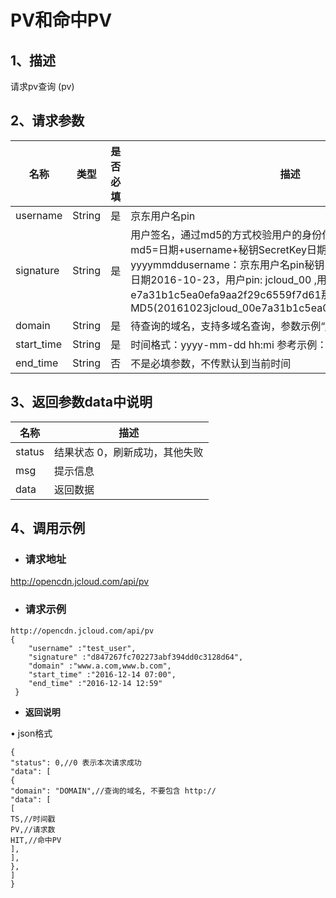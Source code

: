 # **PV和命中PV**

## **1、描述**

请求pv查询 (pv)

## **2、请求参数**

| **名称**   | **类型** | **是否必填** | **描述**                                                     |
| ---------- | -------- | ------------ | ------------------------------------------------------------ |
| username   | String   | 是           | 京东用户名pin                                                |
| signature  | String   | 是           | 用户签名，通过md5的方式校验用户的身份信息，保障信息安全。  md5=日期+username+秘钥SecretKey日期：格式为 yyyymmddusername：京东用户名pin秘钥：双方约定示例：比如当前日期2016-10-23，用户pin: jcloud_00 ,用户秘钥SecretKey   ：e7a31b1c5ea0efa9aa2f29c6559f7d61那签名为MD5(20161023jcloud_00e7a31b1c5ea0efa9aa2f29c6559f7d61) |
| domain     | String   | 是           | 待查询的域名，支持多域名查询，参数示例“www.a.com,www.b.com”  |
| start_time | String   | 是           | 时间格式：yyyy-mm-dd hh:mi 参考示例：2016-12-14 07:00        |
| end_time   | String   | 否           | 不是必填参数，不传默认到当前时间                             |

## 

## **3、返回参数data中说明**

| **名称** | **描述**                       |
| -------- | ------------------------------ |
| status   | 结果状态 0，刷新成功，其他失败 |
| msg      | 提示信息                       |
| data     | 返回数据                       |

## 

## **4、调用示例**

- ### **请求地址**

http://opencdn.jcloud.com/api/pv

- ### **请求示例**

```
http://opencdn.jcloud.com/api/pv
{
    "username" :"test_user",
    "signature" :"d847267fc702273abf394dd0c3128d64",
    "domain" :"www.a.com,www.b.com",
    "start_time" :"2016-12-14 07:00",
    "end_time" :"2016-12-14 12:59"
 }
```

- **返回说明**

•        json格式

```
{
"status": 0,//0 表示本次请求成功
"data": [
{
"domain": "DOMAIN",//查询的域名, 不要包含 http://
"data": [
[
TS,//时间戳
PV,//请求数
HIT,//命中PV
],
],
},
]
}
```